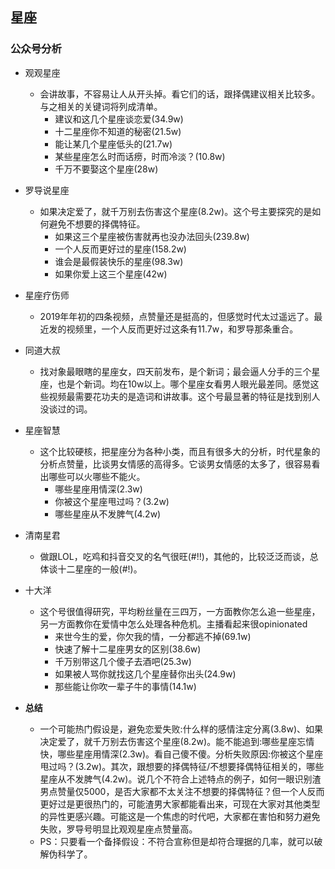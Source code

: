 ## 星座

### 公众号分析

- 观观星座
  - 会讲故事，不容易让人从开头掉。看它们的话，跟择偶建议相关比较多。与之相关的关键词将列成清单。
    - 建议和这几个星座谈恋爱(34.9w)
    - 十二星座你不知道的秘密(21.5w)
    - 能让某几个星座低头的(21.7w)
    - 某些星座怎么时而话痨，时而冷淡？(10.8w)
    - 千万不要娶这个星座(28w)
- 罗导说星座
  - 如果决定爱了，就千万别去伤害这个星座(8.2w)。这个号主要探究的是如何避免不想要的择偶特征。
    - 如果这三个星座被伤害就再也没办法回头(239.8w)
    - 一个人反而更好过的星座(158.2w)
    - 谁会是最假装快乐的星座(98.3w)
    - 如果你爱上这三个星座(42w)
- 星座疗伤师
  - 2019年年初的四条视频，点赞量还是挺高的，但感觉时代太过遥远了。最近发的视频里，一个人反而更好过这条有11.7w，和罗导那条重合。
- 同道大叔
  - 找对象最眼瞎的星座女，四天前发布，是个新词；最会逼人分手的三个星座，也是个新词。均在10w以上。哪个星座女看男人眼光最差同。感觉这些视频最需要花功夫的是造词和讲故事。这个号最显著的特征是找到别人没谈过的词。
- 星座智慧
  - 这个比较硬核，把星座分为各种小类，而且有很多大的分析，时代星象的分析点赞量，比谈男女情感的高得多。它谈男女情感的太多了，很容易看出哪些可以火哪些不能火。
    - 哪些星座用情深(2.3w)
    - 你被这个星座甩过吗？(3.2w)
    - 哪些星座从不发脾气(4.2w)
- 清南星君
  - 做跟LOL，吃鸡和抖音交叉的名气很旺(#!!)，其他的，比较泛泛而谈，总体谈十二星座的一般(#!)。
- 十大洋
  - 这个号很值得研究，平均粉丝量在三四万，一方面教你怎么追一些星座，另一方面教你在爱情中怎么处理各种危机。主播看起来很opinionated
    - 来世今生的爱，你欠我的情，一分都逃不掉(69.1w)
    - 快速了解十二星座男女的区别(38.6w)
    - 千万别带这几个傻子去酒吧(25.3w)
    - 如果被人骂你就找这几个星座替你出头(24.9w)
    - 那些能让你吹一辈子牛的事情(14.1w)


- **总结**
  - 一个可能热门假设是，避免恋爱失败:什么样的感情注定分离(3.8w)、如果决定爱了，就千万别去伤害这个星座(8.2w)。能不能追到:哪些星座忘情快，哪些星座用情深(2.3w)。看自己傻不傻。分析失败原因:你被这个星座甩过吗？(3.2w)。其次，跟想要的择偶特征/不想要择偶特征相关的，哪些星座从不发脾气(4.2w)。说几个不符合上述特点的例子，如何一眼识别渣男点赞量仅5000，是否大家都不太关注不想要的择偶特征？但一个人反而更好过是更很热门的，可能渣男大家都能看出来，可现在大家对其他类型的异性更感兴趣。可能这是一个焦虑的时代吧，大家都在害怕和努力避免失败，罗导号明显比观观星座点赞量高。
  - PS：只要看一个备择假设：不符合宣称但是却符合理据的几率，就可以破解伪科学了。



